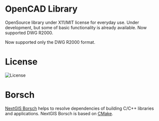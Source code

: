 # OpenCAD Library

OpenSource library under X11/MIT license for everyday use. Under development,
but some of basic functionality is already available.
Now supported DWG R2000.

Now supported only the DWG R2000 format. 

# License

![License](https://img.shields.io/badge/License-X11%2FMIT-blue.svg?maxAge=2592000)

# Borsch

[NextGIS Borsch](https://github.com/nextgis-borsch/borsch) helps to resolve
dependencies of building C/C++ libraries and applications. NextGIS Borsch is based on [CMake](https://cmake.org/).
